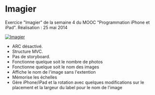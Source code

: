 # Imagier
Exercice "Imagier" de la semaine 4 du MOOC "Programmation iPhone et iPad". Réalisation : 25 mai 2014

[![Imagier](http://img.youtube.com/vi/Oq_OirSEXp4/0.jpg)](https://youtu.be/Oq_OirSEXp4 "Imagier")

- ARC désactivé.
- Structure MVC.
- Pas de storyboard.
- Fonctionne quelque soit le nombre de photos
- Fonctionne quelque soit le nom des images
- Affiche le nom de l'image sans l'extention
- Mémorise les échelles
- Gère iPhone/iPad et la rotation avec quelques modifications sur le placement et la largeur du label pour le nom de l'image
